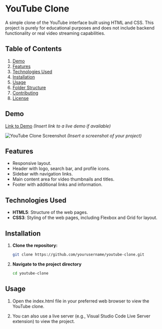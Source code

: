 # YouTube Clone

A simple clone of the YouTube interface built using HTML and CSS. This project is purely for educational purposes and does not include backend functionality or real video streaming capabilities.

## Table of Contents

1. [Demo](#demo)
2. [Features](#features)
3. [Technologies Used](#technologies-used)
4. [Installation](#installation)
5. [Usage](#usage)
6. [Folder Structure](#folder-structure)
7. [Contributing](#contributing)
8. [License](#license)

## Demo

[Link to Demo](#) *(Insert link to a live demo if available)*

![YouTube Clone Screenshot](#) *(Insert a screenshot of your project)*

## Features

- Responsive layout.
- Header with logo, search bar, and profile icons.
- Sidebar with navigation links.
- Main content area for video thumbnails and titles.
- Footer with additional links and information.

## Technologies Used

- **HTML5**: Structure of the web pages.
- **CSS3**: Styling of the web pages, including Flexbox and Grid for layout.

## Installation

1. **Clone the repository:**
   ```bash
   git clone https://github.com/yourusername/youtube-clone.git

2. **Navigate to the project directory**
    ```bash
    cd youtube-clone

## Usage

1. Open the index.html file in your preferred web browser to view the YouTube clone.

2. You can also use a live server (e.g., Visual Studio Code Live Server extension) to view the project.

